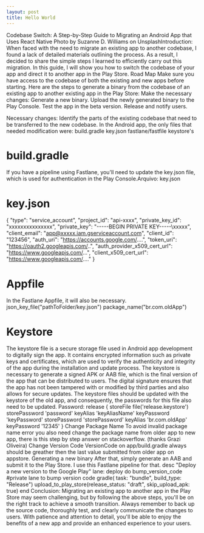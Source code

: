 ```yaml
---
layout: post
title: Hello World
---
```


Codebase Switch: A Step-by-Step Guide to Migrating an Android App that Uses React Native
Photo by Suzanne D. Williams on UnsplashIntroduction:
When faced with the need to migrate an existing app to another codebase, I found a lack of detailed materials outlining the process. As a result, I decided to share the simple steps I learned to efficiently carry out this migration. In this guide, I will show you how to switch the codebase of your app and direct it to another app in the Play Store.
Road Map
Make sure you have access to the codebase of both the existing and new apps before starting. Here are the steps to generate a binary from the codebase of an existing app to another existing app in the Play Store:
Make the necessary changes:
Generate a new binary.
Upload the newly generated binary to the Play Console.
Test the app in the beta version.
Release and notify users.

Necessary changes:
Identify the parts of the existing codebase that need to be transferred to the new codebase. In the Android app, the only files that needed modification were:
build.gradle
key.json
fastlane/fastfile
keystore's

# build.gradle
If you have a pipeline using Fastlane, you'll need to update the key.json file, which is used for authentication in the Play Console.Arquivo: key.json
# key.json
{
  "type": "service_account",
  "project_id": "api-xxxx",
  "private_key_id": "xxxxxxxxxxxxxxx",
  "private_key": "-----BEGIN PRIVATE KEY-----\xxxxx",
  "client_email": "app@xxxxx.iam.gserviceaccount.com",
  "client_id": "123456",
  "auth_uri": "https://accounts.google.com/....",
  "token_uri": "https://oauth2.googleapis.com/..",
  "auth_provider_x509_cert_url": "https://www.googleapis.com/...",
  "client_x509_cert_url": "https://www.googleapis.com/...."
}
# Appfile
In the Fastlane Appfile, it will also be necessary.
json_key_file("pathToFolder/key.json")
package_name("br.com.oldApp")
# Keystore
The keystore file is a secure storage file used in Android app development to digitally sign the app. It contains encrypted information such as private keys and certificates, which are used to verify the authenticity and integrity of the app during the installation and update process.
The keystore is necessary to generate a signed APK or AAB file, which is the final version of the app that can be distributed to users. The digital signature ensures that the app has not been tampered with or modified by third parties and also allows for secure updates.
The keystore files should be updated with the keystore of the old app, and consequently, the passwords for this file also need to be updated.
Password:
release {
            storeFile file('release.keystore')
            storePassword 'password'
            keyAlias 'keyAliasName'
            keyPassword 'keyPassword'
            storePassword 'storePassword'
            keyAlias 'br.com.oldApp'
            keyPassword '12345'
        }
Change Package Name
To avoid invalid package name error you also need change the package name from older app to new app, there is this step by step answer on stackoverflow. (thanks Grazi Oliveira)
Change Version Code
VersionCode on app/build.gradle always should be greather then the last value submitted from older app on appstore.
Generating a new binary
After that, simply generate an AAB and submit it to the Play Store. I use this Fastlane pipeline for that.
desc "Deploy a new version to the Google Play"
  lane: deploy do
      bump_version_code #private lane to bump version code
      gradle( task: "bundle", build_type: "Release")
      upload_to_play_store(release_status: "draft", skip_upload_apk: true)
    end
Conclusion:
Migrating an existing app to another app in the Play Store may seem challenging, but by following the above steps, you'll be on the right track to achieve a smooth transition. Always remember to back up the source code, thoroughly test, and clearly communicate the changes to users. With patience and attention to detail, you'll be able to enjoy the benefits of a new app and provide an enhanced experience to your users.